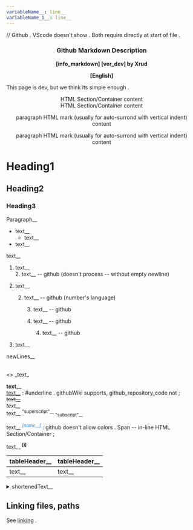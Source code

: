 ```yaml
---
variableName__: line__
variableName_1__: line__
---
```

// Github . VScode doesn't show . Both require directly at start of file .

<div align=center><h3><b>
Github Markdown Description
</b></h3><b>
[info_markdown] [ver_dev] by Xrud

[English]
</b></div>

This page is dev, but we think its simple enough .

<div style="text-align: center;">HTML Section/Container content</div>

<div align=center>HTML Section/Container content</div>

<p style="text-align: center;">paragraph HTML mark (usually for auto-surrond with vertical indent) content</p>

<p align=center>paragraph HTML mark (usually for auto-surrond with vertical indent) content</p>

# Heading1

## Heading2

### Heading3

Paragraph__

* text__
	* text__
* text__

text__
1. text__  
	2. text__ -- github (doesn't process -- without empty newline)
5. text__

	2. text__ -- github (number's language)

		3. text__ -- github
		3. text__ -- github

			4. text__ -- github
6. text__

newLines__
<br />
<br />

\<\> \_text\_

**text__**  
<u>text__</u> : #underline . githubWiki supports, github_repository_code not ;  
~~text__~~  
*text__*  
text__ <sup>"superscript"\_\_</sup> <sub>"subscript"\_\_</sub>  

text__ <i><sup><span
         title="text__" style="color:dodgerBlue;">[name__]</span></sup></i> : github doesn't allow colors . Span -- in-line HTML Section/Container ;

text__ <sup
	 title="text__"><b>[i]</b></sup>

<!--_textOfTheComment__>>-->
[comment]: wordOfTheComment__

|tableHeader__      |tableHeader__      |
|---                |---                |
|text__             |text__             |

<details><summary> shortenedText__
	
</summary>

text__

</details>

## Linking files, paths

See [linking](assets//linking.md) .
